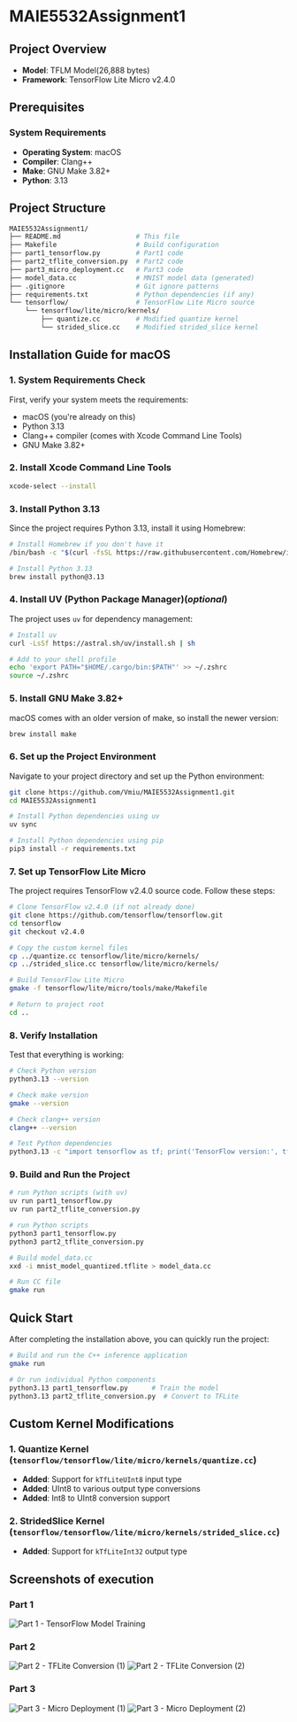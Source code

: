 
# MAIE5532Assignment1

## Project Overview

- **Model**: TFLM Model(26,888 bytes)
- **Framework**: TensorFlow Lite Micro v2.4.0

## Prerequisites

### System Requirements

- **Operating System**: macOS
- **Compiler**: Clang++
- **Make**: GNU Make 3.82+
- **Python**: 3.13

## Project Structure

```bash
MAIE5532Assignment1/
├── README.md                   # This file
├── Makefile                    # Build configuration
├── part1_tensorflow.py         # Part1 code
├── part2_tflite_conversion.py  # Part2 code
├── part3_micro_deployment.cc   # Part3 code
├── model_data.cc               # MNIST model data (generated)
├── .gitignore                  # Git ignore patterns
├── requirements.txt            # Python dependencies (if any)
└── tensorflow/                 # TensorFlow Lite Micro source
    └── tensorflow/lite/micro/kernels/
        ├── quantize.cc         # Modified quantize kernel
        └── strided_slice.cc    # Modified strided_slice kernel
```

## Installation Guide for macOS

### 1. **System Requirements Check**

First, verify your system meets the requirements:

- macOS (you're already on this)
- Python 3.13
- Clang++ compiler (comes with Xcode Command Line Tools)
- GNU Make 3.82+

### 2. **Install Xcode Command Line Tools**

```bash
xcode-select --install
```

### 3. **Install Python 3.13**

Since the project requires Python 3.13, install it using Homebrew:

```bash
# Install Homebrew if you don't have it
/bin/bash -c "$(curl -fsSL https://raw.githubusercontent.com/Homebrew/install/HEAD/install.sh)"

# Install Python 3.13
brew install python@3.13
```

### 4. **Install UV (Python Package Manager)(*optional*)**

The project uses `uv` for dependency management:

```bash
# Install uv
curl -LsSf https://astral.sh/uv/install.sh | sh

# Add to your shell profile
echo 'export PATH="$HOME/.cargo/bin:$PATH"' >> ~/.zshrc
source ~/.zshrc
```

### 5. **Install GNU Make 3.82+**

macOS comes with an older version of make, so install the newer version:

```bash
brew install make
```

### 6. **Set up the Project Environment**

Navigate to your project directory and set up the Python environment:

```bash
git clone https://github.com/Vmiu/MAIE5532Assignment1.git
cd MAIE5532Assignment1

# Install Python dependencies using uv
uv sync

# Install Python dependencies using pip
pip3 install -r requirements.txt
```

### 7. **Set up TensorFlow Lite Micro**

The project requires TensorFlow v2.4.0 source code. Follow these steps:

```bash
# Clone TensorFlow v2.4.0 (if not already done)
git clone https://github.com/tensorflow/tensorflow.git
cd tensorflow
git checkout v2.4.0

# Copy the custom kernel files
cp ../quantize.cc tensorflow/lite/micro/kernels/
cp ../strided_slice.cc tensorflow/lite/micro/kernels/

# Build TensorFlow Lite Micro
gmake -f tensorflow/lite/micro/tools/make/Makefile

# Return to project root
cd ..
```

### 8. **Verify Installation**

Test that everything is working:

```bash
# Check Python version
python3.13 --version

# Check make version
gmake --version

# Check clang++ version
clang++ --version

# Test Python dependencies
python3.13 -c "import tensorflow as tf; print('TensorFlow version:', tf.__version__)"
```

### 9. **Build and Run the Project**

```bash
# run Python scripts (with uv)
uv run part1_tensorflow.py
uv run part2_tflite_conversion.py

# run Python scripts
python3 part1_tensorflow.py
python3 part2_tflite_conversion.py

# Build model_data.cc
xxd -i mnist_model_quantized.tflite > model_data.cc

# Run CC file
gmake run
```

## Quick Start

After completing the installation above, you can quickly run the project:

```bash
# Build and run the C++ inference application
gmake run

# Or run individual Python components
python3.13 part1_tensorflow.py      # Train the model
python3.13 part2_tflite_conversion.py  # Convert to TFLite
```

## Custom Kernel Modifications

### 1. Quantize Kernel (`tensorflow/tensorflow/lite/micro/kernels/quantize.cc`)

- **Added**: Support for `kTfLiteUInt8` input type
- **Added**: UInt8 to various output type conversions
- **Added**: Int8 to UInt8 conversion support

### 2. StridedSlice Kernel (`tensorflow/tensorflow/lite/micro/kernels/strided_slice.cc`)

- **Added**: Support for `kTfLiteInt32` output type

## Screenshots of execution

### **Part 1**

![Part 1 - TensorFlow Model Training](pic/part1.png)

### **Part 2**

![Part 2 - TFLite Conversion (1)](pic/part2-1.png)
![Part 2 - TFLite Conversion (2)](pic/part2-2.png)

### **Part 3**

![Part 3 - Micro Deployment (1)](pic/part3-1.png)
![Part 3 - Micro Deployment (2)](pic/part3-2.png)
